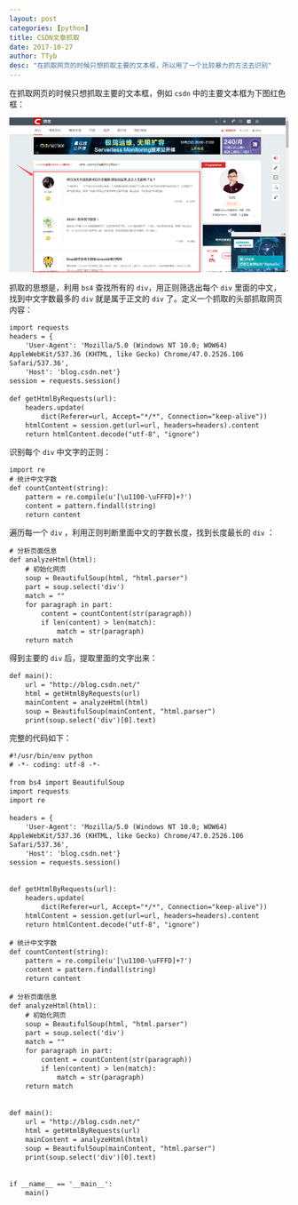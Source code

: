```yaml
---
layout: post
categories: [python]
title: CSDN文章抓取
date: 2017-10-27
author: TTyb
desc: "在抓取网页的时候只想抓取主要的文本框，所以用了一个比较暴力的方法去识别"
---
```


在抓取网页的时候只想抓取主要的文本框，例如 `csdn` 中的主要文本框为下图红色框：

<p style="text-align:center"><img src="/static/postimage/python/analyzehtml/996148-20171024143628066-2015255489.png"/></p>

抓取的思想是，利用 `bs4` 查找所有的 `div`，用正则筛选出每个 `div` 里面的中文，找到中文字数最多的 `div` 就是属于正文的 `div` 了。定义一个抓取的头部抓取网页内容：

```
import requests
headers = {
    'User-Agent': 'Mozilla/5.0 (Windows NT 10.0; WOW64) AppleWebKit/537.36 (KHTML, like Gecko) Chrome/47.0.2526.106 Safari/537.36',
    'Host': 'blog.csdn.net'}
session = requests.session()
 
def getHtmlByRequests(url):
    headers.update(
        dict(Referer=url, Accept="*/*", Connection="keep-alive"))
    htmlContent = session.get(url=url, headers=headers).content
    return htmlContent.decode("utf-8", "ignore")
```

识别每个 `div` 中文字的正则：

```
import re
# 统计中文字数
def countContent(string):
    pattern = re.compile(u'[\u1100-\uFFFD]+?')
    content = pattern.findall(string)
    return content
```

遍历每一个 `div` ，利用正则判断里面中文的字数长度，找到长度最长的 `div` ：

```
# 分析页面信息
def analyzeHtml(html):
    # 初始化网页
    soup = BeautifulSoup(html, "html.parser")
    part = soup.select('div')
    match = ""
    for paragraph in part:
        content = countContent(str(paragraph))
        if len(content) > len(match):
            match = str(paragraph)
    return match
```

得到主要的 `div` 后，提取里面的文字出来：

```
def main():
    url = "http://blog.csdn.net/"
    html = getHtmlByRequests(url)
    mainContent = analyzeHtml(html)
    soup = BeautifulSoup(mainContent, "html.parser")
    print(soup.select('div')[0].text)
```

完整的代码如下：

```
#!/usr/bin/env python
# -*- coding: utf-8 -*-

from bs4 import BeautifulSoup
import requests
import re

headers = {
    'User-Agent': 'Mozilla/5.0 (Windows NT 10.0; WOW64) AppleWebKit/537.36 (KHTML, like Gecko) Chrome/47.0.2526.106 Safari/537.36',
    'Host': 'blog.csdn.net'}
session = requests.session()


def getHtmlByRequests(url):
    headers.update(
        dict(Referer=url, Accept="*/*", Connection="keep-alive"))
    htmlContent = session.get(url=url, headers=headers).content
    return htmlContent.decode("utf-8", "ignore")

# 统计中文字数
def countContent(string):
    pattern = re.compile(u'[\u1100-\uFFFD]+?')
    content = pattern.findall(string)
    return content

# 分析页面信息
def analyzeHtml(html):
    # 初始化网页
    soup = BeautifulSoup(html, "html.parser")
    part = soup.select('div')
    match = ""
    for paragraph in part:
        content = countContent(str(paragraph))
        if len(content) > len(match):
            match = str(paragraph)
    return match


def main():
    url = "http://blog.csdn.net/"
    html = getHtmlByRequests(url)
    mainContent = analyzeHtml(html)
    soup = BeautifulSoup(mainContent, "html.parser")
    print(soup.select('div')[0].text)


if __name__ == '__main__':
    main()

```